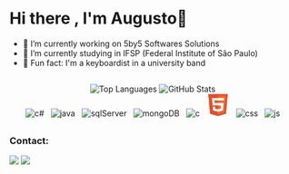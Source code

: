 # Hi there , I'm Augusto👋

- 🔭 I’m currently working on 5by5 Softwares Solutions
- 🌱 I’m currently studying in IFSP (Federal Institute of São Paulo)
- 🎹 Fun fact: I'm a keyboardist in a university band

##

<div align="center">
  <img src="https://github-readme-stats.vercel.app/api/top-langs/?username=gutsserrano&layout=compact&theme=dracula&hide=html" alt="Top Languages" width="auto" height="168"/>
  <img src="https://github-readme-stats.vercel.app/api?username=gutsserrano&show_icons=true&theme=dracula" alt="GitHub Stats" width="auto"  height="168"/>
</div>

<div align="center" >
  <img alt="c#" height="40" width="40" src="https://cdn.jsdelivr.net/gh/devicons/devicon@latest/icons/csharp/csharp-original.svg" />
  &nbsp;
  <img  alt="java" height="40" width="40" src="https://cdn.jsdelivr.net/gh/devicons/devicon/icons/java/java-original.svg" />
  &nbsp;
  <img alt="sqlServer" height="40" width="40" src="https://cdn.jsdelivr.net/gh/devicons/devicon@latest/icons/microsoftsqlserver/microsoftsqlserver-original.svg" />
  &nbsp;
  <img alt="mongoDB" height="40" width="40" src="https://cdn.jsdelivr.net/gh/devicons/devicon@latest/icons/mongodb/mongodb-original.svg" />
  &nbsp;
  <img  alt="c" height="40" width="40" src="https://cdn.jsdelivr.net/gh/devicons/devicon/icons/c/c-original.svg" />
  &nbsp;
  <img  alt="html" height="40" width="40" src="https://raw.githubusercontent.com/devicons/devicon/master/icons/html5/html5-original.svg">
  &nbsp;
  <img  alt="css" height="40" width="40" src="https://cdn.jsdelivr.net/gh/devicons/devicon/icons/css3/css3-original.svg" />
  &nbsp;
  <img  alt="js" height="40" width="40" src="https://cdn.jsdelivr.net/gh/devicons/devicon/icons/javascript/javascript-original.svg" /> 
</div>

##

### Contact:
 <a href="https://www.linkedin.com/in/augusto-serrano-419b2b1b2/" target="_blank"><img src="https://img.shields.io/badge/-LinkedIn-%230077B5?style=for-the-badge&logo=linkedin&logoColor=white" target="_blank"></a> 
 <a href = "mailto:gutsserrano@gmail.com"><img src="https://img.shields.io/badge/Gmail-D14836?style=for-the-badge&logo=gmail&logoColor=white" target="_blank"></a>
